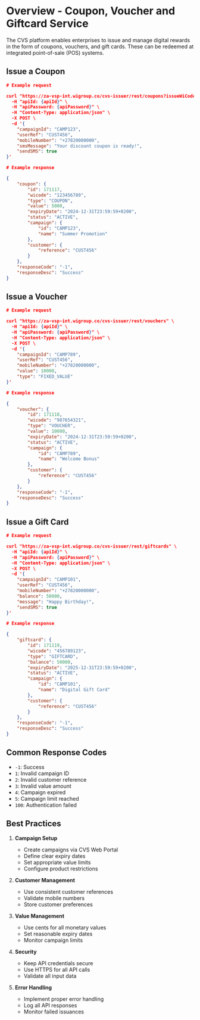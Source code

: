 
# Overview - Coupon, Voucher and Giftcard Service

The CVS platform enables enterprises to issue and manage digital rewards in the form of coupons, vouchers, and gift cards. These can be redeemed at integrated point-of-sale (POS) systems.

## Issue a Coupon

```json
# Example request

curl "https://za-vsp-int.wigroup.co/cvs-issuer/rest/coupons?issueWiCode=true" \
  -H "apiId: {apiId}" \
  -H "apiPassword: {apiPassword}" \
  -H "Content-Type: application/json" \
  -X POST \
  -d '{
    "campaignId": "CAMP123",
    "userRef": "CUST456",
    "mobileNumber": "+27820000000",
    "smsMessage": "Your discount coupon is ready!",
    "sendSMS": true
}'

# Example response

{
    "coupon": {
        "id": 171117,
        "wicode": "123456789",
        "type": "COUPON",
        "value": 5000,
        "expiryDate": "2024-12-31T23:59:59+0200",
        "status": "ACTIVE",
        "campaign": {
            "id": "CAMP123",
            "name": "Summer Promotion"
        },
        "customer": {
            "reference": "CUST456"
        }
    },
    "responseCode": "-1",
    "responseDesc": "Success"
}
```

## Issue a Voucher

```json
# Example request

curl "https://za-vsp-int.wigroup.co/cvs-issuer/rest/vouchers" \
  -H "apiId: {apiId}" \
  -H "apiPassword: {apiPassword}" \
  -H "Content-Type: application/json" \
  -X POST \
  -d '{
    "campaignId": "CAMP789",
    "userRef": "CUST456",
    "mobileNumber": "+27820000000",
    "value": 10000,
    "type": "FIXED_VALUE"
}'

# Example response

{
    "voucher": {
        "id": 171118,
        "wicode": "987654321",
        "type": "VOUCHER",
        "value": 10000,
        "expiryDate": "2024-12-31T23:59:59+0200",
        "status": "ACTIVE",
        "campaign": {
            "id": "CAMP789",
            "name": "Welcome Bonus"
        },
        "customer": {
            "reference": "CUST456"
        }
    },
    "responseCode": "-1",
    "responseDesc": "Success"
}
```

## Issue a Gift Card

```json
# Example request

curl "https://za-vsp-int.wigroup.co/cvs-issuer/rest/giftcards" \
  -H "apiId: {apiId}" \
  -H "apiPassword: {apiPassword}" \
  -H "Content-Type: application/json" \
  -X POST \
  -d '{
    "campaignId": "CAMP101",
    "userRef": "CUST456",
    "mobileNumber": "+27820000000",
    "balance": 50000,
    "message": "Happy Birthday!",
    "sendSMS": true
}'

# Example response

{
    "giftcard": {
        "id": 171119,
        "wicode": "456789123",
        "type": "GIFTCARD",
        "balance": 50000,
        "expiryDate": "2025-12-31T23:59:59+0200",
        "status": "ACTIVE",
        "campaign": {
            "id": "CAMP101",
            "name": "Digital Gift Card"
        },
        "customer": {
            "reference": "CUST456"
        }
    },
    "responseCode": "-1",
    "responseDesc": "Success"
}
```

## Common Response Codes

- `-1`: Success
- `1`: Invalid campaign ID
- `2`: Invalid customer reference
- `3`: Invalid value amount
- `4`: Campaign expired
- `5`: Campaign limit reached
- `100`: Authentication failed

## Best Practices

1. **Campaign Setup**
   - Create campaigns via CVS Web Portal
   - Define clear expiry dates
   - Set appropriate value limits
   - Configure product restrictions

2. **Customer Management**
   - Use consistent customer references
   - Validate mobile numbers
   - Store customer preferences

3. **Value Management**
   - Use cents for all monetary values
   - Set reasonable expiry dates
   - Monitor campaign limits

4. **Security**
   - Keep API credentials secure
   - Use HTTPS for all API calls
   - Validate all input data

5. **Error Handling**
   - Implement proper error handling
   - Log all API responses
   - Monitor failed issuances
